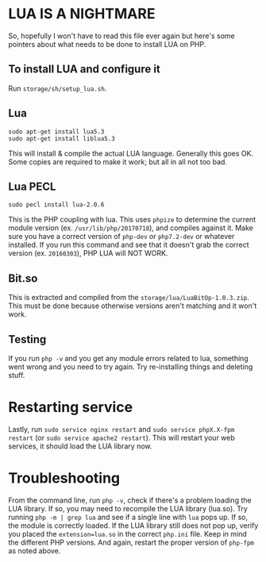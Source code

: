 # LUA IS A NIGHTMARE
So, hopefully I won't have to read this file ever again but here's some pointers about what needs to be done to install LUA on PHP.

## To install LUA and configure it
Run `storage/sh/setup_lua.sh`.

## Lua
```
sudo apt-get install lua5.3
sudo apt-get install liblua5.3
```
This will install & compile the actual LUA language. Generally this goes OK. Some copies are required to make it work; but all in all not too bad.


## Lua PECL
```
sudo pecl install lua-2.0.6
```
This is the PHP coupling with lua. This uses `phpize` to determine the current module version (ex. `/usr/lib/php/20170718`), and compiles against it. Make sure you have a correct version of `php-dev` or `php7.2-dev` or whatever installed.
If you run this command and see that it doesn't grab the correct version (ex. `20160303`), PHP LUA will NOT WORK.

## Bit.so
This is extracted and compiled from the `storage/lua/LuaBitOp-1.0.3.zip`. This must be done because otherwise versions aren't matching and it won't work.

## Testing
If you run `php -v` and you get any module errors related to lua, something went wrong and you need to try again. Try re-installing things and deleting stuff.

# Restarting service
Lastly, run `sudo service nginx restart` and `sudo service phpX.X-fpm restart` (or `sudo service apache2 restart`). This will restart your web services, it should load the LUA library now.

# Troubleshooting
From the command line, run `php -v`, check if there's a problem loading the LUA library.  If so, you may need to recompile the LUA library (lua.so).
Try running `php -m | grep lua` and see if a single line with `lua` pops up. If so, the module is correctly loaded.
If the LUA library still does not pop up, verify you placed the `extension=lua.so` in the correct `php.ini` file. Keep in mind the different PHP versions.
And again, restart the proper version of `php-fpm` as noted above.